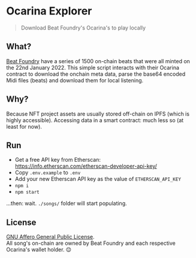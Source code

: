 # Ocarina Explorer
> Download Beat Foundry's Ocarina's to play locally


## What?

[Beat Foundry](https://beatfoundry.xyz/) have a series of 1500 on-chain beats that were all minted on the 22nd January 2022.
This simple script interacts with their Ocarina contract to download the onchain meta data, parse the base64 encoded Midi files (beats) and download them for local listening.

## Why?

Because NFT project assets are usually stored off-chain on IPFS (which is highly accessible). Accessing data in a smart contract: much less so (at least for now). 


## Run

* Get a free API key from Etherscan: https://info.etherscan.com/etherscan-developer-api-key/ 
* Copy `.env.example` to `.env`
* Add your new Etherscan API key as the value of `ETHERSCAN_API_KEY`
* `npm i`
* `npm start`



...then: wait. `./songs/` folder will start populating.




## License

[GNU Affero General Public License](https://www.gnu.org/licenses/agpl-3.0.en.html).  
All song's on-chain are owned by Beat Foundry and each respective Ocarina's wallet holder. 😌 